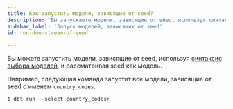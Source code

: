 ```yaml
---
title: Как запустить модели, зависящие от seed?
description: "Вы запускаете модели, зависящие от seed, используя синтаксис выбора моделей"
sidebar_label: 'Запуск моделей, зависящих от seed'
id: run-downstream-of-seed

---
```


Вы можете запустить модели, зависящие от seed, используя [синтаксис выбора моделей](/reference/node-selection/syntax), и рассматривая seed как модель.

Например, следующая команда запустит все модели, зависящие от seed с именем `country_codes`:

```shell
$ dbt run --select country_codes+
```